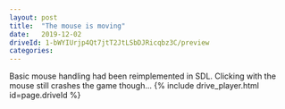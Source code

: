 ```yaml
---
layout: post
title:  "The mouse is moving"
date:   2019-12-02
driveId: 1-bWYIUrjp4Qt7jtT2JtLSbDJRicqbz3C/preview
categories:
---
```

Basic mouse handling had been reimplemented in SDL. Clicking with the mouse still crashes the game though...
{% include drive_player.html id=page.driveId %}
